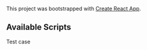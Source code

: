 This project was bootstrapped with [Create React App](https://github.com/facebook/create-react-app).

## Available Scripts
Test case 